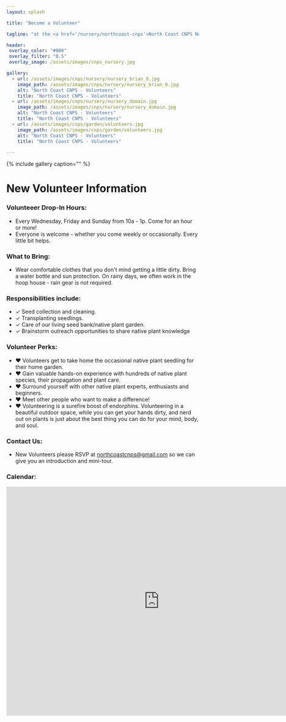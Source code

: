 ```yaml
---
layout: splash

title: "Become a Volunteer"

tagline: "at the <a href='/nursery/northcoast-cnps'>North Coast CNPS Nursery</a>" #Note: excerpt is printed twice unless tagline is specified

header:
 overlay_color: "#000"
 overlay_filter: "0.5"
 overlay_image: /assets/images/cnps_nursery.jpg

gallery:
  - url: /assets/images/cnps/nursery/nursery_brian_8.jpg
    image_path: /assets/images/cnps/nursery/nursery_brian_8.jpg
    alt: "North Coast CNPS - Volunteers"
    title: "North Coast CNPS - Volunteers"
  - url: /assets/images/cnps/nursery/nursery_domain.jpg
    image_path: /assets/images/cnps/nursery/nursery_domain.jpg
    alt: "North Coast CNPS - Volunteers"
    title: "North Coast CNPS - Volunteers"
  - url: /assets/images/cnps/garden/volunteers.jpg
    image_path: /assets/images/cnps/garden/volunteers.jpg
    alt: "North Coast CNPS - Volunteers"
    title: "North Coast CNPS - Volunteers"

---
```

{% include gallery caption="" %}
<h1>New Volunteer Information</h1>
<h3>Volunteeer Drop-In Hours:</h3>
<p>
    <ul>
        <li>
            Every Wednesday, Friday and Sunday from 10a - 1p. Come for an hour or more! 
        </li>
        <li>
            Everyone is welcome - whether you come weekly or occasionally. Every little bit helps.
        </li>
    </ul>
</p>

<h3>What to Bring:</h3>   
<p>
    <ul>
        <li>Wear comfortable clothes that you don't mind getting a little dirty. Bring a water bottle and sun protection. On rainy days, we often work in the hoop house - rain gear is not required.  
        </li>
    </ul>
</p>

<h3>Responsibilities include:</h3>
<p>
    <ul>
        <li>
            &#10003; Seed collection and cleaning.
        </li>
        <li>
            &#10003; Transplanting seedlings.
        </li>
         <li>
            &#10003; Care of our living seed bank/native plant garden.
        </li>
        <li>
            &#10003; Brainstorm outreach opportunities to share native plant knowledge 
        </li>
    </ul>
</p>

<h3>Volunteer Perks:</h3>
<p>
    <ul>
        <li>
            &hearts; Volunteers get to take home the occasional native plant seedling for their home garden.
        </li>
        <li>
            &hearts; Gain valuable hands-on experience with hundreds of native plant species, their propagation and plant care.
        </li>
        <li>
            &hearts; Surround yourself with other  native plant experts, enthusiasts and beginners.
        </li>
        <li>
            &hearts; Meet other people who want to make a difference! 
        </li>
        <li>
            &hearts; Volunteering is a surefire boost of endorphins. Volunteering in a beautiful outdoor space, while you can get your hands dirty, and nerd out on plants is just about the best thing you can do for your mind, body, and soul.
        </li>
    </ul>
</p>

<h3>Contact Us:</h3>
<p>
    <ul>
        <li>
    New Volunteers please RSVP at <a href="mailto:northcoastcnps@gmail.com">northcoastcnps@gmail.com</a> so we can give you an introduction and mini-tour. 
        </li>
    </ul>
</p>
<h3><a id="calendar">Calendar:</a></h3>

<iframe src="https://calendar.google.com/calendar/embed?height=600&wkst=1&bgcolor=%23ffffff&ctz=America%2FLos_Angeles&showTitle=0&showDate=1&showPrint=0&showTabs=1&showCalendars=0&src=bm9ydGhjb2FzdGNucHNAZ21haWwuY29t&src=dDc1ZDFjYnRpYWRlbDVyZHNmNXZmZGluYWNAZ3JvdXAuY2FsZW5kYXIuZ29vZ2xlLmNvbQ&src=cm5hZm42a2VyNXI2MnVpYXA2OXJybjF0aTBAZ3JvdXAuY2FsZW5kYXIuZ29vZ2xlLmNvbQ&src=cjdvZDcyMDZnNHRmbHZicm92Mms5aGY4Z2dAZ3JvdXAuY2FsZW5kYXIuZ29vZ2xlLmNvbQ&src=a241ZTF1aHJtOWc4aGFodXU5MzUyMWg0dm9AZ3JvdXAuY2FsZW5kYXIuZ29vZ2xlLmNvbQ&color=%23039BE5&color=%230B8043&color=%238E24AA&color=%23E4C441&color=%23AD1457" style="border-width:0" width="800" height="600" frameborder="0" scrolling="no"></iframe>
